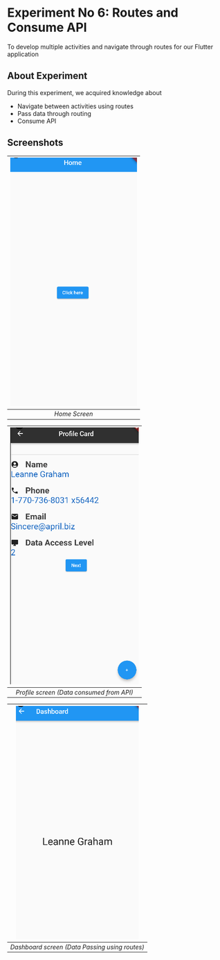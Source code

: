 # Experiment No 6: Routes and Consume API 

To develop multiple activities and navigate through routes for our Flutter application

## About Experiment

During this experiment, we acquired knowledge about
* Navigate between activities using routes
* Pass data through routing
* Consume API

## Screenshots

|![plot](./assets/screenshots/screenshot_1.png?raw=true) |
|:--:|
| *Home Screen* |

|![plot](./assets/screenshots/screenshot_2.png?raw=true) |
|:--:|
| *Profile screen (Data consumed from API)* |

|![plot](./assets/screenshots/screenshot_3.png?raw=true) |
|:--:|
| *Dashboard screen (Data Passing using routes)* |

